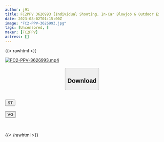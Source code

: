 ```yaml
---
author: j91
title: FC2PPV 3626993 [Individual Shooting, In-Car Blowjob & Outdoor Exposure] <Yarimoku Beautiful Wife> When I Reunited With My Old Convenient Saffle For The First Time In 3 Years, I Became Even More Erotic Than That Time, So I Kept Doing It Until The Night ~
date: 2023-08-02T01:15:00Z
image: "FC2-PPV-3626993.jpg"
tags: [Uncensored, ]
maker: [FC2PPV]
actress: []
---
```



{{< rawhtml >}}

<div class="video" data-videoid="elm6RYQYrqTYgw4">
    <a href="javascript:;">
        <img src="https://my.j91.asia/posts/FC2-PPV-3626993/FC2-PPV-3626993.jpg" width="WIDTH" height="HEIGHT" alt="FC2-PPV-3626993.mp4" loading="lazy">
    </a>
</div>

<script type="text/javascript" src="https://j91.asia/asset/on-demand-st.js"></script>

<br>
  <link rel="stylesheet" href="https://j91.asia/asset/bs5.css">
  
  <center>
  <button class="btn btn-primary" type="button" data-bs-toggle="collapse" data-bs-target=".multi-collapse" aria-expanded="false" aria-controls="multiCollapseExample1 multiCollapseExample2"><h2>Download</h2></button></center>
</p>
<div class="row">
  <div class="col">
    <div class="collapse multi-collapse" id="multiCollapseExample1">
      <div class="card card-body">
	      	      <br>
<div class="buttons">  
<a href="https://streamtape.to/v/elm6RYQYrqTYgw4"><button class="btn-hover color-3"><i class="fa fa-download"></i> ST</button></a></div>
    </div>
  </div>
</div>
  <div class="col">
    <div class="collapse multi-collapse" id="multiCollapseExample2">
      <div class="card card-body">
	      <br>
<div class="buttons">
    <a href="https://vgembed.com/v/nyg9EKGw3aEbk4Z"><button class="btn-hover color-9"><i class="fa fa-download"></i> VG</button></a></div>
<br><br>
      </div>
    </div>
  </div>
</div>

{{< /rawhtml >}}